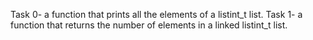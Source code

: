 Task 0- a function that prints all the elements of a listint_t list.
Task 1- a function that returns the number of elements in a linked listint_t list.
